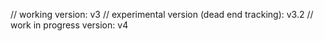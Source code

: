  // working version: v3
 // experimental version (dead end tracking): v3.2
 // work in progress version: v4
